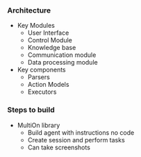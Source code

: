 ### Architecture
- Key Modules
  - User Interface
  - Control Module
  - Knowledge base
  - Communication module
  - Data processing module
- Key components
  - Parsers
  - Action Models
  - Executors
### Steps to build
- MultiOn library
  - Build agent with instructions  no code
  - Create session and perform tasks
  - Can take screenshots
